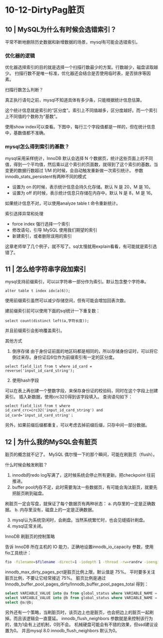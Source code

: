 # 10-12-DirtyPag脏页

## 10 | MySQL为什么有时候会选错索引？

平常不断地删除历史数据和新增数据的场景，mysql有可能会选错索引。

### 优化器的逻辑

优化器选择索引的目的就是选择一个扫描行数最少的方案。行数越少，磁盘读取越少。
扫描行数不是唯一标准，优化器还会结合是否使用临时表，是否排序等因素。

扫描行数怎么判断？

真正执行语句之前，mysql不知道具体有多少条，只能根据统计信息估算。

这个统计信息就是索引的“区分度”。索引上不同值越多，区分度越好。而一个索引上不同值的个数称为“基数”。

使用show index可以查看。下图中，每行三个字段值都是一样的，但在统计信息中，基数值都不准确。

### mysql怎么得到索引的基数？

mysql采用采样统计，InnoDB 默认会选择 N 个数据页，统计这些页面上的不同值，得到一个平均值，然后乘以这个索引的页面数，就得到了这个索引的基数。当变更的数据行数超过 1/M 的时候，会自动触发重新做一次索引统计。
参数 innodb_stats_persistent有两种不同的模式

- 设置为 on 的时候，表示统计信息会持久化存储。默认 N 是 20，M 是 10。
- 设置为 off 的时候，表示统计信息只存储在内存中。默认 N 是 8，M 是 16。

如果统计信息不对，可以使用analyze table t 命令重新统计。

索引选择异常和处理

- force index 强行选择一个索引
- 修改语句，引导 MySQL 使用我们期望的索引
- 新建索引，或者删除误用的索引

这章老师举了几个例子，就不写了。sql太慢就用explain看看，有可能就是索引选错了。

## 11 | 怎么给字符串字段加索引

mysql支持前缀索引，可以以字符串一部分作为索引。默认包含整个字符串。

`alter table t index idx(a(6));`

使用前缀索引虽然可以减少存储空间，但有可能会增加回表次数。

建前缀索引前可以使用下面的sql统计一下重复数：

`select count(distinct left(a,字符长度));`

并且前缀索引会影响覆盖索引。

其他方式

1. 倒序存储
由于身份证前面的地区码都是相同的，所以存储身份证时，可以将它倒过来存。身份证后6位作为前缀索引有一定的区分度。

`select field_list from t where id_card = reverse('input_id_card_string');`

2. 使用hash字段

可以在表上再创建一个整数字段，来保存身份证的校验码，同时在这个字段上创建索引。
插入新数据，使用crc32()得到该字段填入。
查询语句如下：

`select field_list from t where id_card_crc=crc32('input_id_card_string') and id_card='input_id_card_string'；`

另外，如果前缀后缀都重复，可以考虑去掉前缀后缀，只存中间一部分数据。

## 12 | 为什么我的MySQL会有脏页

脏页的概念就不记了。
MySQL 偶尔慢一下的那个瞬间，可能在刷脏页（flush）。

什么时候会触发刷脏？

1. innodb的redo log写满了，这时候系统会停止所有更新。把checkpoint 往前推进。
2. buffer pool内存不足，此时需要淘汰一些数据页，有可能会淘汰脏页，就要先把脏页刷到磁盘。

刷脏页一定会写盘，就保证了每个数据页有两种状态：
    a. 内存里的一定是正确数据。
    b. 内存里没有，磁盘上的一定是正确数据。

3. mysql认为系统空闲时，会刷盘。当然系统繁忙时，也会见缝插针刷盘。
4. mysql正常关闭。

InnoDB 刷脏页的控制策略


告诉 InnoDB 所在主机的 IO 能力，正确地设置innodb_io_capacity 参数，使用fio工具统计：

```sh
fio -filename=$filename -direct=1 -iodepth 1 -thread -rw=randrw -ioengine=psync -bs=16k -size=500M -numjobs=10 -runtime=10 -group_reporting -name=mytest 
```

innodb_max_dirty_pages_pct是脏页比例上限，默认值是 75%。
平时要多关注脏页比例，不要让它经常接近 75%。
脏页比例是通过Innodb_buffer_pool_pages_dirty/Innodb_buffer_pool_pages_total 得到：

```sql
select VARIABLE_VALUE into @a from global_status where VARIABLE_NAME = 'Innodb_buffer_pool_pages_dirty';
select VARIABLE_VALUE into @b from global_status where VARIABLE_NAME = 'Innodb_buffer_pool_pages_total';
select @a/@b;
```

另外还有一个策略，当刷脏页时，该页边上也是脏页，也会把边上的脏页一起刷掉。而且该逻辑会一直蔓延。
innodb_flush_neighbors 参数就是来控制该行为的，值为1会有上述机制，0则不会。
机械硬盘可能会有不错的效果，但ssd建议设置为0。
并且mysql 8.0 innodb_flush_neighbors 默认为0。
